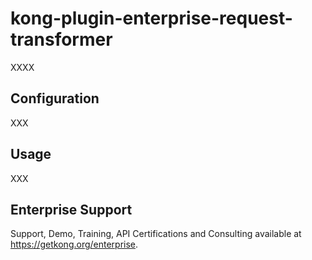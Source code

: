 # kong-plugin-enterprise-request-transformer

XXXX

## Configuration

XXX

## Usage

XXX

## Enterprise Support

Support, Demo, Training, API Certifications and Consulting
available at https://getkong.org/enterprise.
